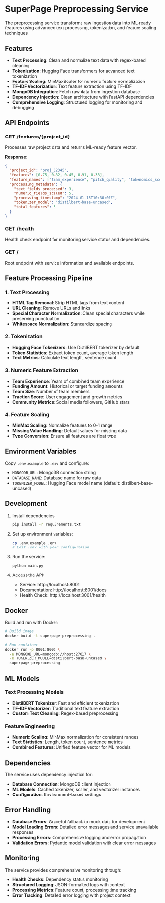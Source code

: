 # SuperPage Preprocessing Service

The preprocessing service transforms raw ingestion data into ML-ready features using advanced text processing, tokenization, and feature scaling techniques.

## Features

- **Text Processing**: Clean and normalize text data with regex-based cleaning
- **Tokenization**: Hugging Face transformers for advanced text tokenization
- **Feature Scaling**: MinMaxScaler for numeric feature normalization
- **TF-IDF Vectorization**: Text feature extraction using TF-IDF
- **MongoDB Integration**: Fetch raw data from ingestion database
- **Dependency Injection**: Clean architecture with FastAPI dependencies
- **Comprehensive Logging**: Structured logging for monitoring and debugging

## API Endpoints

### GET /features/{project_id}
Processes raw project data and returns ML-ready feature vector.

**Response:**
```json
{
  "project_id": "proj_12345",
  "features": [0.75, 0.82, 0.45, 0.91, 0.33],
  "feature_names": ["team_experience", "pitch_quality", "tokenomics_score", "traction", "community_engagement"],
  "processing_metadata": {
    "text_fields_processed": 3,
    "numeric_fields_scaled": 5,
    "processing_timestamp": "2024-01-15T10:30:00Z",
    "tokenizer_model": "distilbert-base-uncased",
    "total_features": 5
  }
}
```

### GET /health
Health check endpoint for monitoring service status and dependencies.

### GET /
Root endpoint with service information and available endpoints.

## Feature Processing Pipeline

### 1. Text Processing
- **HTML Tag Removal**: Strip HTML tags from text content
- **URL Cleaning**: Remove URLs and links
- **Special Character Normalization**: Clean special characters while preserving punctuation
- **Whitespace Normalization**: Standardize spacing

### 2. Tokenization
- **Hugging Face Tokenizers**: Use DistilBERT tokenizer by default
- **Token Statistics**: Extract token count, average token length
- **Text Metrics**: Calculate text length, sentence count

### 3. Numeric Feature Extraction
- **Team Experience**: Years of combined team experience
- **Funding Amount**: Historical or target funding amounts
- **Team Size**: Number of team members
- **Traction Score**: User engagement and growth metrics
- **Community Metrics**: Social media followers, GitHub stars

### 4. Feature Scaling
- **MinMax Scaling**: Normalize features to 0-1 range
- **Missing Value Handling**: Default values for missing data
- **Type Conversion**: Ensure all features are float type

## Environment Variables

Copy `.env.example` to `.env` and configure:

- `MONGODB_URL`: MongoDB connection string
- `DATABASE_NAME`: Database name for raw data
- `TOKENIZER_MODEL`: Hugging Face model name (default: distilbert-base-uncased)

## Development

1. Install dependencies:
   ```bash
   pip install -r requirements.txt
   ```

2. Set up environment variables:
   ```bash
   cp .env.example .env
   # Edit .env with your configuration
   ```

3. Run the service:
   ```bash
   python main.py
   ```

4. Access the API:
   - Service: http://localhost:8001
   - Documentation: http://localhost:8001/docs
   - Health Check: http://localhost:8001/health

## Docker

Build and run with Docker:

```bash
# Build image
docker build -t superpage-preprocessing .

# Run container
docker run -p 8001:8001 \
  -e MONGODB_URL=mongodb://host:27017 \
  -e TOKENIZER_MODEL=distilbert-base-uncased \
  superpage-preprocessing
```

## ML Models

### Text Processing Models
- **DistilBERT Tokenizer**: Fast and efficient tokenization
- **TF-IDF Vectorizer**: Traditional text feature extraction
- **Custom Text Cleaning**: Regex-based preprocessing

### Feature Engineering
- **Numeric Scaling**: MinMax normalization for consistent ranges
- **Text Statistics**: Length, token count, sentence metrics
- **Combined Features**: Unified feature vector for ML models

## Dependencies

The service uses dependency injection for:
- **Database Connection**: MongoDB client injection
- **ML Models**: Cached tokenizer, scaler, and vectorizer instances
- **Configuration**: Environment-based settings

## Error Handling

- **Database Errors**: Graceful fallback to mock data for development
- **Model Loading Errors**: Detailed error messages and service unavailable responses
- **Processing Errors**: Comprehensive logging and error propagation
- **Validation Errors**: Pydantic model validation with clear error messages

## Monitoring

The service provides comprehensive monitoring through:
- **Health Checks**: Dependency status monitoring
- **Structured Logging**: JSON-formatted logs with context
- **Processing Metrics**: Feature count, processing time tracking
- **Error Tracking**: Detailed error logging with project context
